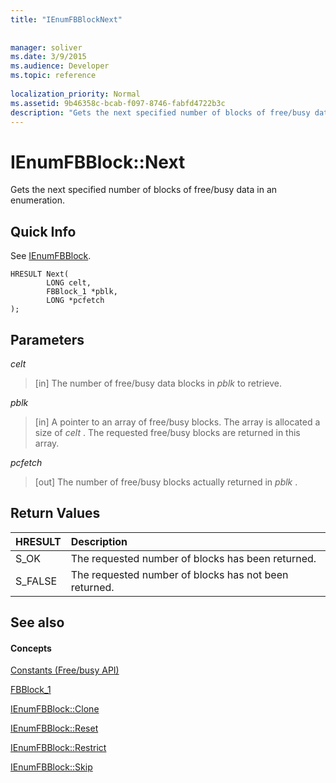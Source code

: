 ```yaml
---
title: "IEnumFBBlockNext"
 
 
manager: soliver
ms.date: 3/9/2015
ms.audience: Developer
ms.topic: reference
 
localization_priority: Normal
ms.assetid: 9b46358c-bcab-f097-8746-fabfd4722b3c
description: "Gets the next specified number of blocks of free/busy data in an enumeration."
---
```


# IEnumFBBlock::Next

Gets the next specified number of blocks of free/busy data in an enumeration.
  
## Quick Info

See [IEnumFBBlock](ienumfbblock.md).
  
```
HRESULT Next(  
        LONG celt,
        FBBlock_1 *pblk,
        LONG *pcfetch
);
```

## Parameters

 _celt_
  
> [in] The number of free/busy data blocks in  *pblk*  to retrieve. 
    
 _pblk_
  
> [in] A pointer to an array of free/busy blocks. The array is allocated a size of  *celt*  . The requested free/busy blocks are returned in this array. 
    
 _pcfetch_
  
> [out] The number of free/busy blocks actually returned in  *pblk*  . 
    
## Return Values

|**HRESULT**|**Description**|
|:-----|:-----|
|S_OK  <br/> |The requested number of blocks has been returned.  <br/> |
|S_FALSE  <br/> |The requested number of blocks has not been returned.  <br/> |
   
## See also

#### Concepts

[Constants (Free/busy API)](constants-free-busy-api.md)
  
[FBBlock_1](fbblock_1.md)
  
[IEnumFBBlock::Clone](ienumfbblock-clone.md)
  
[IEnumFBBlock::Reset](ienumfbblock-reset.md)
  
[IEnumFBBlock::Restrict](ienumfbblock-restrict.md)
  
[IEnumFBBlock::Skip](ienumfbblock-skip.md)

